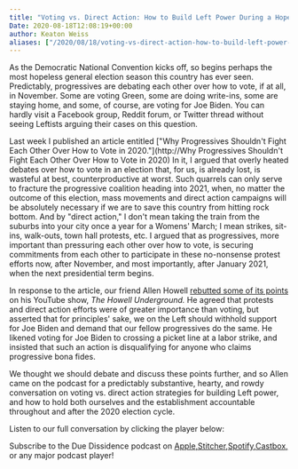 ```yaml
---
title: "Voting vs. Direct Action: How to Build Left Power During a Hopeless Election"
Date: 2020-08-18T12:08:19+00:00
author: Keaton Weiss
aliases: ["/2020/08/18/voting-vs-direct-action-how-to-build-left-power-during-a-hopeless-election"]
---
```


As the Democratic National Convention kicks off, so begins perhaps the most hopeless general election season this country has ever seen. Predictably, progressives are debating each other over how to vote, if at all, in November. Some are voting Green, some are doing write-ins, some are staying home, and some, of course, are voting for Joe Biden. You can hardly visit a Facebook group, Reddit forum, or Twitter thread without seeing Leftists arguing their cases on this question. 

Last week I published an article entitled ["Why Progressives Shouldn't Fight Each Other Over How to Vote in 2020."](http://Why Progressives Shouldn't Fight Each Other Over How to Vote in 2020) In it, I argued that overly heated debates over how to vote in an election that, for us, is already lost, is wasteful at best, counterproductive at worst. Such quarrels can only serve to fracture the progressive coalition heading into 2021, when, no matter the outcome of this election, mass movements and direct action campaigns will be absolutely necessary if we are to save this country from hitting rock bottom. And by "direct action," I don't mean taking the train from the suburbs into your city once a year for a Womens' March; I mean strikes, sit-ins, walk-outs, town hall protests, etc. I argued that as progressives, more important than pressuring each other over how to vote, is securing commitments from each other to participate in these no-nonsense protest efforts now, after November, and most importantly, after January 2021, when the next presidential term begins. 

In response to the article, our friend Allen Howell [rebutted some of its points](https://www.youtube.com/watch?v=2JWMjI99P-U&t=861s) on his YouTube show, *The Howell Underground.* He agreed that protests and direct action efforts were of greater importance than voting, but asserted that for principles' sake, we on the Left should withhold support for Joe Biden and demand that our fellow progressives do the same. He likened voting for Joe Biden to crossing a picket line at a labor strike, and insisted that such an action is disqualifying for anyone who claims progressive bona fides.

We thought we should debate and discuss these points further, and so Allen came on the podcast for a predictably substantive, hearty, and rowdy conversation on voting vs. direct action strategies for building Left power, and how to hold both ourselves and the establishment accountable throughout and after the 2020 election cycle. 

Listen to our full conversation by clicking the player below:

Subscribe to the Due Dissidence podcast on [Apple,](https://podcasts.apple.com/us/podcast/due-dissidence/id1457244081)[Stitcher](https://www.stitcher.com/podcast/due-dissidence)[,](https://podcasts.apple.com/us/podcast/due-dissidence/id1457244081)[Spotify](https://open.spotify.com/show/3jDky0r8Cg0vlYuORwWhaE)[,](https://podcasts.apple.com/us/podcast/due-dissidence/id1457244081)[Castbox](https://castbox.fm/channel/Due-Dissidence%7D-id2086184?country=us)[,](https://podcasts.apple.com/us/podcast/due-dissidence/id1457244081) or any major podcast player!
